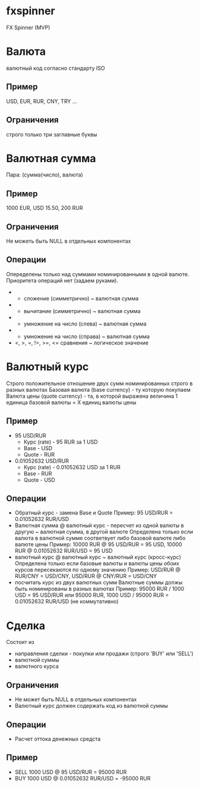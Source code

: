 # fxspinner
FX Spinner (MVP)
# Валюта
валютный код согласно стандарту  ISO
## Пример
USD, EUR, RUR, CNY, TRY ...
## Ограничения
строго только три заглавные буквы 
# Валютная сумма
Пара: (сумма(число), валюта)
## Пример
1000 EUR, USD 15.50, 200 RUR
## Ограничения
Не можеть быть NULL в отдельных компонентах
## Операции
Опеределены только над суммами номинированными в одной валюте. Приоритета операций нет (задаем руками).
* + сложение (симметрично) ~ валютная сумма
* - вычитание (симметрично) ~ валютная сумма
* * умножение на число (слева) ~ валютная сумма
* * умножение на число (справа) ~ валютная сумма
* <, >, =, !=, >=, <= сравнения ~ логическое значение
# Валютный курс
Строго положительное отношение двух сумм номинированных строго в разных валютах
Базовая валюта (base currency) - ту которую покупаем
Валюта цены (quote currency) - та, в которой выражена величина
1 единица базовой валюты = X единиц валюты цены
## Пример
* 95 USD/RUR
    * Курс (rate) - 95 RUR за 1 USD
    * Base - USD
    * Quote - RUR
* 0.01052632 USD/RUR
    * Курс (rate) - 0.01052632 USD за 1 RUR
    * Base - RUR
    * Quote - USD
## Операции
* Обратный курс - замена Base и Quote
    Пример: 95 USD/RUR = 0.01052632 RUR/USD
* Валютная сумма @ валютный курс - пересчет из одной валюты в другую ~ валютная сумма, в другой валюте
    Определена только если валюта в валютной сумме соответвует либо базовой валюте либо валюте цены
    Пример: 10000 RUR @ 95 USD/RUR = 95 USD, 10000 RUR @ 0.01052632 RUR/USD = 95 USD 
* валютный курс @ валютный курс  ~ валютный курс (кросс-курс)
    Определена только если базовые валюты и валюты цены обоих курсов пересекаются по одному значению
    Пример: USD/RUR @ RUR/CNY = USD/CNY, USD/RUR @ CNY/RUR = USD/CNY
* посчитать курс из двух валютных сумм
    Валютные суммы должы быть номинированы в разных валютах
    Пример: 95000 RUR / 1000 USD = 95 USD/RUR или 95000 RUR, 1000 USD / 95000 RUR = 0.01052632 RUR/USD (не коммутативно)
# Сделка
Состоит из
* направления сделки - покупки или продажи (строго 'BUY' или 'SELL')
* валютной суммы
* валютного курса
## Ограничения
* Не может быть NULL в отдельных компонентах
* Валютный курс должен содержать код из валютной суммы
## Операции
* Расчет оттока денежных средста
## Пример
* SELL 1000 USD @ 95 USD/RUR = 95000 RUR 
* BUY 1000 USD @ 0.01052632 RUR/USD = -95000 RUR
